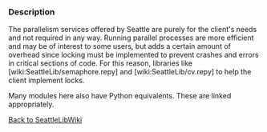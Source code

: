### Description

The parallelism services offered by Seattle are purely for the client's needs and not required in any way. Running parallel processes are more efficient and may be of interest to some users, but adds a certain amount of overhead since locking must be implemented to prevent crashes and errors in critical sections of code. For this reason, libraries like [wiki:SeattleLib/semaphore.repy] and [wiki:SeattleLib/cv.repy] to help the client implement locks.

Many modules here also have Python equivalents. These are linked appropriately.

[Back to SeattleLibWiki](../)
